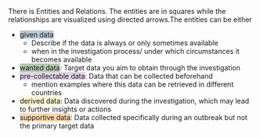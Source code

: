 There is Entities and Relations. The entities are in squares while the relationships are visualized using directed arrows.The entities can be either 
- <span style="background:#BAC8D3">given data</span>
	- Describe if the data is always or only sometimes available
	- when in the investigation process/ under which circumstances it becomes available
- <span style="background:#B2C9AB">wanted data</span>: Target data you aim to obtain through the investigation
- <span style="background:#E1D5E7">pre-collectable data</span>: Data that can be collected beforehand
	- mention examples where this data can be retrieved in different countries 
- <span style="background:#FFF2CC">derived data</span>: Data discovered during the investigation, which may lead to further insights or actions
- <span style="background: #FAD7AC">supportive data</span>: Data collected specifically during an outbreak but not the primary target data